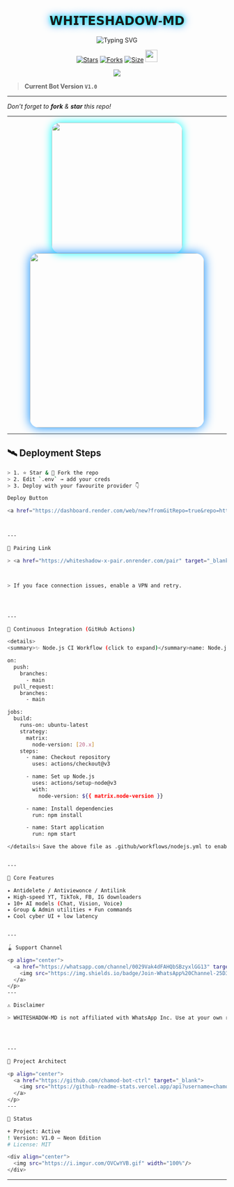 <p align="center">
  <h1 align="center" style="font-family: 'Orbitron', sans-serif; text-shadow: 0 0 10px #00ffff, 0 0 20px #0088ff;">𝗪𝗛𝗜𝗧𝗘𝗦𝗛𝗔𝗗𝗢𝗪-𝗠𝗗</h1>
</p>

<p align="center">
  <img src="https://readme-typing-svg.demolab.com?font=Orbitron&weight=600&size=25&duration=4000&pause=1000&color=00F7FF&center=true&vCenter=true&width=600&lines=ULTIMATE+WHATSAPP+BOT;MULTI-DEVICE+SUPPORT;BASED+ON+BAILEYS;FAST++SECURE++RELIABLE" alt="Typing SVG" />
</p>

<div align="center">
  <a href="https://github.com/cnw-os/Whiteshadow-v2/stargazers"><img title="Stars" src="https://img.shields.io/github/stars/cnw-os/Whiteshadow-v2?color=FFCE44&style=for-the-badge&logo=reverbnation&logoColor=white"></a>
  <a href="https://github.com/cnw-os/Whiteshadow-v2/network/members"><img title="Forks" src="https://img.shields.io/github/forks/cnw-os/Whiteshadow-v2?color=FF007F&style=for-the-badge&logo=git&logoColor=white"></a>
  <a href="https://github.com/cnw-os/Whiteshadow-v2"><img title="Size" src="https://img.shields.io/github/repo-size/cnw-os/Whiteshadow-v2?style=for-the-badge&color=FFFF33&logo=docusign&logoColor=white"></a>
  <a href="https://github.com/cnw-os/Whiteshadow-v2/graphs/commit-activity"><img height="28" src="https://img.shields.io/badge/Maintained%3F-yes-green.svg?style=for-the-badge&logo=gitpod&logoColor=white"></a>
</div>

<p align="center">
  <img src="https://komarev.com/ghpvc/?username=Whiteshadow-MD&label=VISITORS&style=flat-square&color=0002FF" />
</p>

> **Current Bot Version `V1.0`**

---

*Don’t forget to **fork** & **star** this repo!*

---

<div align="center">
  <img src="https://files.catbox.moe/fyr37r.jpg" width="300" style="border-radius: 20px; box-shadow: 0 0 20px #00ffff;"/>
</div>

<div align="center">
  <img src="https://i.imgur.com/LyHic3i.gif" width="400" style="border-radius: 20px; box-shadow: 0 0 25px #0088ff;"/>
</div>

---

## 🛰️ Deployment Steps

```bash
> 1. ⭐ Star & 🍴 Fork the repo
> 2. Edit `.env` → add your creds
> 3. Deploy with your favourite provider 👇

Deploy Button

<a href="https://dashboard.render.com/web/new?fromGitRepo=true&repo=https://github.com/cnw-os/Whiteshadow-v2" target="_blank"><img src="https://img.shields.io/badge/Render-000000?style=for-the-badge&logo=render&logoColor=white&labelColor=000000&color=00ffaa"/></a>



---

🔗 Pairing Link

> <a href="https://whiteshadow-x-pair.onrender.com/pair" target="_blank"><img src="https://img.shields.io/badge/PAIR_CODE-00FFFF?style=for-the-badge&logo=matrix&logoColor=white&labelColor=000000"/></a>



> If you face connection issues, enable a VPN and retry.




---

📡 Continuous Integration (GitHub Actions)

<details>
<summary>✨ Node.js CI Workflow (click to expand)</summary>name: Node.js CI

on:
  push:
    branches:
      - main
  pull_request:
    branches:
      - main

jobs:
  build:
    runs-on: ubuntu-latest
    strategy:
      matrix:
        node-version: [20.x]
    steps:
      - name: Checkout repository
        uses: actions/checkout@v3

      - name: Set up Node.js
        uses: actions/setup-node@v3
        with:
          node-version: ${{ matrix.node-version }}

      - name: Install dependencies
        run: npm install

      - name: Start application
        run: npm start

</details>ℹ️ Save the above file as .github/workflows/nodejs.yml to enable auto-builds on every push or PR.


---

🌟 Core Features

✦ Antidelete / Antiviewonce / Antilink
✦ High-speed YT, TikTok, FB, IG downloaders
✦ 10+ AI models (Chat, Vision, Voice)
✦ Group & Admin utilities + Fun commands
✦ Cool cyber UI + low latency


---

🪀 Support Channel

<p align="center">
  <a href="https://whatsapp.com/channel/0029Vak4dFAHQbSBzyxlGG13" target="_blank">
    <img src="https://img.shields.io/badge/Join-WhatsApp%20Channel-25D366?style=for-the-badge&logo=whatsapp&logoColor=white&labelColor=000000"/>
  </a>
</p>
---

⚠️ Disclaimer

> WHITESHADOW-MD is not affiliated with WhatsApp Inc. Use at your own risk. Misuse may result in account bans.




---

👑 Project Architect

<p align="center">
  <a href="https://github.com/chamod-bot-ctrl" target="_blank">
    <img src="https://github-readme-stats.vercel.app/api?username=chamod-bot-ctrl&show_icons=true&theme=dark&border_color=00ffff&title_color=00ffff&icon_color=00ffff" width="420"/>
  </a>
</p>
---

🚦 Status

+ Project: Active
! Version: V1.0 – Neon Edition
# License: MIT

<div align="center">
  <img src="https://i.imgur.com/OVCwYVB.gif" width="100%"/>
</div>
```
---

